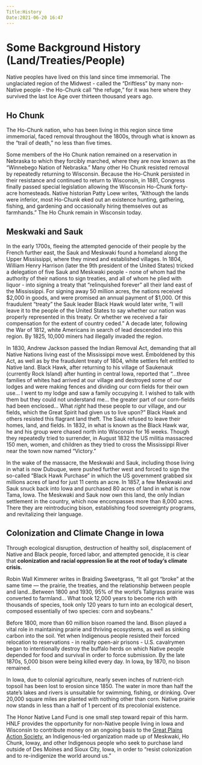 ```yaml
---
Title:History
Date:2021-06-20 16:47
---
```


Some Background History (Land/Treaties/People)
=====

Native peoples have lived on this land since time immemorial. The unglaciated region of the Midwest - called the “Driftless” by many non-Native people - the Ho-Chunk call “the refuge,” for it was here where they survived the last Ice Age over thirteen thousand years ago.

Ho Chunk
-------
The Ho-Chunk nation, who has been living in this region since time immemorial, faced removal throughout the 1800s, through what is known as the “trail of death,” no less than five times. 



Some members of the Ho Chunk nation remained on a reservation in Nebraska to which they forcibly marched, where they are now known as the “Winnebego Nation of Nebraska.” Many other Ho Chunk resisted removal by repeatedly returning to Wisconsin. Because the Ho-Chunk persisted in their resistance and continued to return to Wisconsin, in 1881, Congress finally passed special legislation allowing the Wisconsin Ho-Chunk forty-acre homesteads. Native historian Patty Loew writes, “Although the lands were inferior, most Ho-Chunk eked out an existence hunting, gathering, fishing, and gardening and occasionally hiring themselves out as farmhands.” The Ho Chunk remain in Wisconsin today. 

Meskwaki and Sauk
------------
In the early 1700s, fleeing the attempted genocide of their people by the French further east, the Sauk and Meskwaki found a homeland along the Upper Mississippi, where they mined and established villages. 
In 1804, William Henry Harrison (later the 9th president of the United States) tricked a delegation of five Sauk and Meskwaki people - none of whom had the authority of their nations to sign treaties, and all of whom he plied with liquor - into signing a treaty that “relinquished forever” all their land east of the Mississippi. For signing away 50 million acres, the nations received $2,000 in goods, and were promised an annual payment of $1,000. 
Of this fraudulent “treaty” the Sauk leader Black Hawk would later write, “I will leave it to the people of the United States to say whether our nation was properly represented in this treaty. Or whether we received a fair compensation for the extent of country ceded.”
A decade later, following the War of 1812, white Americans in search of lead descended into this region. By 1825, 10,000 miners had illegally invaded the region. 

In 1830, Andrew Jackson passed the Indian Removal Act, demanding that all Native Nations living east of the Mississippi move west. Emboldened by this Act, as well as by the fraudulent treaty of 1804, white settlers felt entitled to Native land. Black Hawk, after returning to his village of Saukenauk (currently Rock Island) after hunting in central Iowa, reported that “...three families of whites had arrived at our village and destroyed some of our lodges and were making fences and dividing our corn fields for their own use… I went to my lodge and saw a family occupying it. I wished to talk with them but they could not understand me… the greater part of our corn-fields had been enclosed… What *right* had these people to our village, and our fields, which the Great Spirit had given us to live upon?”
Black Hawk and others resisted this flagrant land theft. The Sauk refused to leave their homes, land, and fields. In 1832, in what is known as the Black Hawk war, he and his group were chased north into Wisconsin for 16 weeks. Though they repeatedly tried to surrender, in August 1832 the US militia massacred 150 men, women, and children as they tried to cross the Mississippi River near the town now named “Victory.” 

In the wake of the massacre, the Meskwaki and Sauk, including those living in what is now Dubuque, were pushed further west and forced to sign the so-called “Black Hawk Purchase” in which the US government grabbed six millions acres of land for just 11 cents an acre.
In 1857, a few Meskwaki and Sauk snuck back into Iowa and purchased 80 acres of land in what is now Tama, Iowa. The Meskwaki and Sauk now own this land, the only Indian settlement in the country, which now encompasses more than 8,000 acres. There they are reintroducing bison, establishing food sovereignty programs, and revitalizing their language. 


Colonization and Climate Change in Iowa
------------
Through ecological disruption, destruction of healthy soil, displacement of Native and Black people, forced labor, and attempted genocide, it is clear that **colonization and racial oppression lie at the root of today’s climate crisis.** 

Robin Wall Kimmerer writes in Braiding Sweetgrass, “It all got “broke” at the same time — the prairie, the treaties, and the relationship between people and land…Between 1800 and 1930, 95% of the world’s Tallgrass prairie was converted to farmland… What took 12,000 years to become rich with thousands of species, took only 120 years to turn into an ecological desert, composed essentially of two species: corn and soybeans.”

Before 1800, more than 60 million bison roamed the land. Bison played a vital role in maintaining prairie and thriving ecosystems, as well as sinking carbon into the soil. Yet when Indigenous people resisted their forced relocation to reservations - in reality open-air prisons - U.S. cavalrymen began to intentionally destroy the buffalo herds on which Native people depended for food and survival in order to force submission. By the late 1870s, 5,000 bison were being killed every day. In Iowa, by 1870, no bison remained. 

In Iowa, due to colonial agriculture, nearly seven inches of nutrient-rich topsoil has been lost to erosion since 1850. The water in more than half the state’s lakes and rivers is unsuitable for swimming, fishing, or drinking. Over 20,000 square miles are planted with nothing other than corn. Native prairie now stands in less than a half of 1 percent of its precolonial existence. 

The Honor Native Land Fund is one small step toward repair of this harm. HNLF provides the opportunity for non-Native people living in Iowa and Wisconsin to contribute money on an ongoing basis to the [Great Plains Action Society](https://www.greatplainsaction.org/), an Indigenous-led organization made up of Meskwaki, Ho Chunk, Ioway, and other Indigenous people who seek to purchase land outside of Des Moines and Sioux City, Iowa, in order to “resist colonization and to re-indigenize the world around us.”
